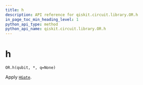 ```yaml
---
title: h
description: API reference for qiskit.circuit.library.OR.h
in_page_toc_min_heading_level: 1
python_api_type: method
python_api_name: qiskit.circuit.library.OR.h
---
```


# h

<span id="qiskit.circuit.library.OR.h" />

`OR.h(qubit, *, q=None)`

Apply [`HGate`](qiskit.circuit.library.HGate "qiskit.circuit.library.HGate").

